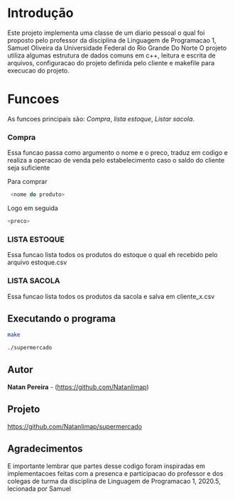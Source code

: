 # Introdução #

Este projeto implementa uma classe de um diario pessoal o qual foi proposto pelo professor da disciplina de Linguagem de Programacao 1, Samuel Oliveira da Universidade Federal do Rio Grande Do Norte
O projeto utiliza algumas estrutura de dados comuns em c++, leitura e escrita de arquivos, configuracao do projeto definida pelo cliente e makefile para execucao do projeto.


# Funcoes #

As funcoes principais são: *Compra*, *lista estoque*, *Listar sacola*.

### Compra
Essa funcao passa como argumento o nome e o preco, traduz em codigo e realiza a operacao de venda pelo estabelecimento caso o saldo do cliente seja suficiente

Para comprar
```sh
 <nome do produto>
```
Logo em seguida 

```sh
<preco>
```

### LISTA ESTOQUE
Essa funcao lista todos os produtos do estoque o qual eh recebido pelo arquivo estoque.csv


### LISTA SACOLA
Essa funcao lista todos os produtos da sacola e salva em cliente_x.csv  


## Executando o programa
```sh
make

./supermercado

```

## Autor

**Natan Pereira** - (https://github.com/Natanlimap)

## Projeto
https://github.com/Natanlimap/supermercado

## Agradecimentos
E importante lembrar que partes desse codigo foram inspiradas em implementacoes feitas com a presenca e participacao do professor e dos colegas de turma da disciplina de Linguagem de Programacao 1, 2020.5, lecionada por Samuel

